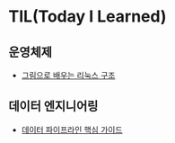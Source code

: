 # TIL(Today I Learned)

## 운영체제
- [그림으로 배우는 리눅스 구조](https://github.com/Kyeong6/TIL/tree/main/OS/%EA%B7%B8%EB%A6%BC%EC%9C%BC%EB%A1%9C%20%EB%B0%B0%EC%9A%B0%EB%8A%94%20%EB%A6%AC%EB%88%85%EC%8A%A4%20%EA%B5%AC%EC%A1%B0)

## 데이터 엔지니어링
- [데이터 파이프라인 핵심 가이드](https://github.com/Kyeong6/TIL/tree/main/Data-Engineering/%EB%8D%B0%EC%9D%B4%ED%84%B0%20%ED%8C%8C%EC%9D%B4%ED%94%84%EB%9D%BC%EC%9D%B8%20%ED%95%B5%EC%8B%AC%20%EA%B0%80%EC%9D%B4%EB%93%9C)
